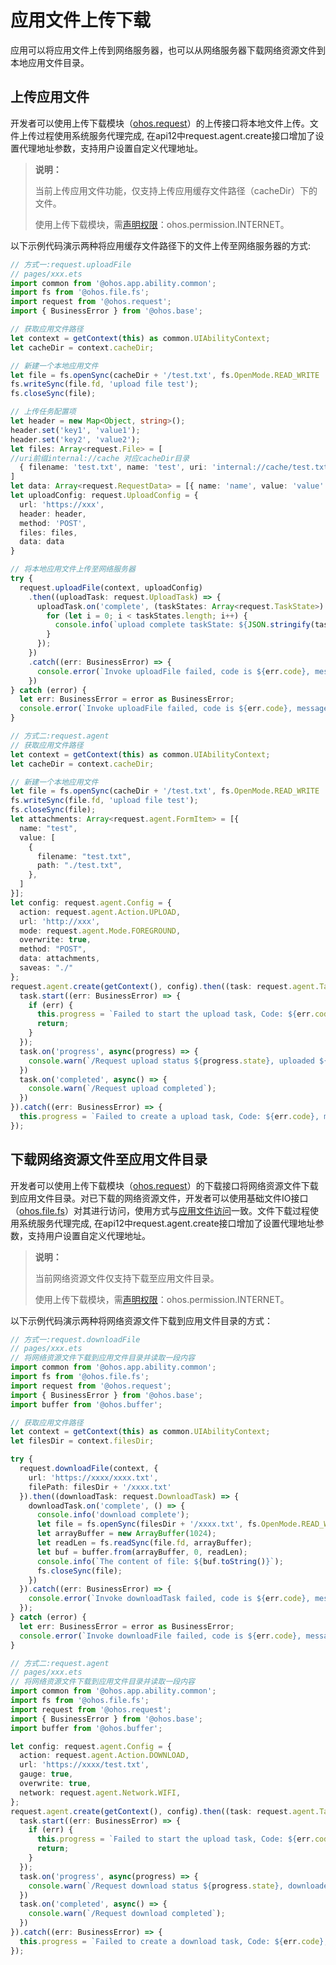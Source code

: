 # 应用文件上传下载

应用可以将应用文件上传到网络服务器，也可以从网络服务器下载网络资源文件到本地应用文件目录。

## 上传应用文件

开发者可以使用上传下载模块（[ohos.request](../../reference/apis-basic-services-kit/js-apis-request.md)）的上传接口将本地文件上传。文件上传过程使用系统服务代理完成, 在api12中request.agent.create接口增加了设置代理地址参数，支持用户设置自定义代理地址。

> **说明：**
>
> 当前上传应用文件功能，仅支持上传应用缓存文件路径（cacheDir）下的文件。
>
> 使用上传下载模块，需[声明权限](../../security/AccessToken/declare-permissions.md)：ohos.permission.INTERNET。

以下示例代码演示两种将应用缓存文件路径下的文件上传至网络服务器的方式:

```ts
// 方式一:request.uploadFile
// pages/xxx.ets
import common from '@ohos.app.ability.common';
import fs from '@ohos.file.fs';
import request from '@ohos.request';
import { BusinessError } from '@ohos.base';

// 获取应用文件路径
let context = getContext(this) as common.UIAbilityContext;
let cacheDir = context.cacheDir;

// 新建一个本地应用文件
let file = fs.openSync(cacheDir + '/test.txt', fs.OpenMode.READ_WRITE | fs.OpenMode.CREATE);
fs.writeSync(file.fd, 'upload file test');
fs.closeSync(file);

// 上传任务配置项
let header = new Map<Object, string>();
header.set('key1', 'value1');
header.set('key2', 'value2');
let files: Array<request.File> = [
//uri前缀internal://cache 对应cacheDir目录
  { filename: 'test.txt', name: 'test', uri: 'internal://cache/test.txt', type: 'txt' }
]
let data: Array<request.RequestData> = [{ name: 'name', value: 'value' }];
let uploadConfig: request.UploadConfig = {
  url: 'https://xxx',
  header: header,
  method: 'POST',
  files: files,
  data: data
}

// 将本地应用文件上传至网络服务器
try {
  request.uploadFile(context, uploadConfig)
    .then((uploadTask: request.UploadTask) => {
      uploadTask.on('complete', (taskStates: Array<request.TaskState>) => {
        for (let i = 0; i < taskStates.length; i++) {
          console.info(`upload complete taskState: ${JSON.stringify(taskStates[i])}`);
        }
      });
    })
    .catch((err: BusinessError) => {
      console.error(`Invoke uploadFile failed, code is ${err.code}, message is ${err.message}`);
    })
} catch (error) {
  let err: BusinessError = error as BusinessError;
  console.error(`Invoke uploadFile failed, code is ${err.code}, message is ${err.message}`);
}
```

```ts
// 方式二:request.agent
// 获取应用文件路径
let context = getContext(this) as common.UIAbilityContext;
let cacheDir = context.cacheDir;

// 新建一个本地应用文件
let file = fs.openSync(cacheDir + '/test.txt', fs.OpenMode.READ_WRITE | fs.OpenMode.CREATE);
fs.writeSync(file.fd, 'upload file test');
fs.closeSync(file);
let attachments: Array<request.agent.FormItem> = [{
  name: "test",
  value: [
    {
      filename: "test.txt",
      path: "./test.txt",
    },
  ]
}];
let config: request.agent.Config = {
  action: request.agent.Action.UPLOAD,
  url: 'http://xxx',
  mode: request.agent.Mode.FOREGROUND,
  overwrite: true,
  method: "POST",
  data: attachments,
  saveas: "./"
};
request.agent.create(getContext(), config).then((task: request.agent.Task) => {
  task.start((err: BusinessError) => {
    if (err) {
      this.progress = `Failed to start the upload task, Code: ${err.code}  message: ${err.message}`;
      return;
    }
  });
  task.on('progress', async(progress) => {
    console.warn(`/Request upload status ${progress.state}, uploaded ${progress.processed}`);
  })
  task.on('completed', async() => {
    console.warn(`/Request upload completed`);
  })
}).catch((err: BusinessError) => {
  this.progress = `Failed to create a upload task, Code: ${err.code}, message: ${err.message}`;
});
```

## 下载网络资源文件至应用文件目录

开发者可以使用上传下载模块（[ohos.request](../../reference/apis-basic-services-kit/js-apis-request.md)）的下载接口将网络资源文件下载到应用文件目录。对已下载的网络资源文件，开发者可以使用基础文件IO接口（[ohos.file.fs](../../reference/apis-core-file-kit/js-apis-file-fs.md)）对其进行访问，使用方式与[应用文件访问](../../file-management/app-file-access.md)一致。文件下载过程使用系统服务代理完成, 在api12中request.agent.create接口增加了设置代理地址参数，支持用户设置自定义代理地址。

> **说明：**
>
> 当前网络资源文件仅支持下载至应用文件目录。
>
> 使用上传下载模块，需[声明权限](../../security/AccessToken/declare-permissions.md)：ohos.permission.INTERNET。

以下示例代码演示两种将网络资源文件下载到应用文件目录的方式：

```ts
// 方式一:request.downloadFile
// pages/xxx.ets
// 将网络资源文件下载到应用文件目录并读取一段内容
import common from '@ohos.app.ability.common';
import fs from '@ohos.file.fs';
import request from '@ohos.request';
import { BusinessError } from '@ohos.base';
import buffer from '@ohos.buffer';

// 获取应用文件路径
let context = getContext(this) as common.UIAbilityContext;
let filesDir = context.filesDir;

try {
  request.downloadFile(context, {
    url: 'https://xxxx/xxxx.txt',
    filePath: filesDir + '/xxxx.txt'
  }).then((downloadTask: request.DownloadTask) => {
    downloadTask.on('complete', () => {
      console.info('download complete');
      let file = fs.openSync(filesDir + '/xxxx.txt', fs.OpenMode.READ_WRITE);
      let arrayBuffer = new ArrayBuffer(1024);
      let readLen = fs.readSync(file.fd, arrayBuffer);
      let buf = buffer.from(arrayBuffer, 0, readLen);
      console.info(`The content of file: ${buf.toString()}`);
      fs.closeSync(file);
    })
  }).catch((err: BusinessError) => {
    console.error(`Invoke downloadTask failed, code is ${err.code}, message is ${err.message}`);
  });
} catch (error) {
  let err: BusinessError = error as BusinessError;
  console.error(`Invoke downloadFile failed, code is ${err.code}, message is ${err.message}`);
}
```
```ts
// 方式二:request.agent
// pages/xxx.ets
// 将网络资源文件下载到应用文件目录并读取一段内容
import common from '@ohos.app.ability.common';
import fs from '@ohos.file.fs';
import request from '@ohos.request';
import { BusinessError } from '@ohos.base';
import buffer from '@ohos.buffer';

let config: request.agent.Config = {
  action: request.agent.Action.DOWNLOAD,
  url: 'https://xxxx/test.txt',
  gauge: true,
  overwrite: true,
  network: request.agent.Network.WIFI,
};
request.agent.create(getContext(), config).then((task: request.agent.Task) => {
  task.start((err: BusinessError) => {
    if (err) {
      this.progress = `Failed to start the upload task, Code: ${err.code}  message: ${err.message}`;
      return;
    }
  });
  task.on('progress', async(progress) => {
    console.warn(`/Request download status ${progress.state}, downloaded ${progress.processed}`);
  })
  task.on('completed', async() => {
    console.warn(`/Request download completed`);
  })
}).catch((err: BusinessError) => {
  this.progress = `Failed to create a download task, Code: ${err.code}, message: ${err.message}`;
});
```
